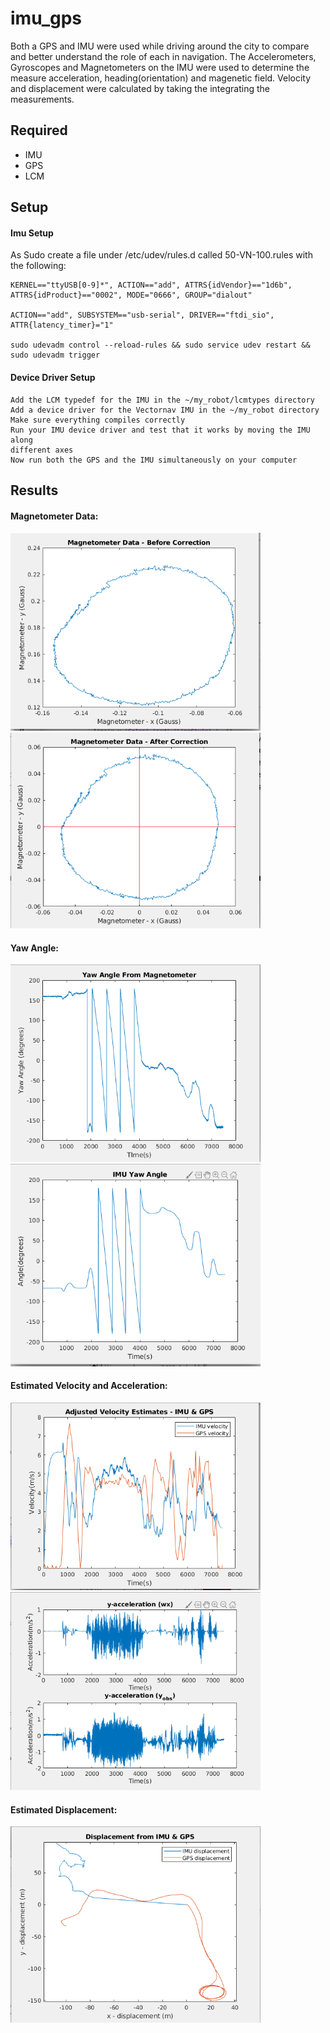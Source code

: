 # imu_gps
Both a GPS and IMU were used while driving around the city to compare and better understand the role of each in navigation. The Accelerometers, Gyroscopes and Magnetometers on the IMU were used to determine the measure acceleration, heading(orientation) and magenetic field. Velocity and displacement were calculated by taking the integrating the measurements.

## Required 
* IMU
* GPS
* LCM

## Setup

#### Imu Setup 

As Sudo create a file under /etc/udev/rules.d called 50-VN-100.rules with the following:
```
KERNEL=="ttyUSB[0-9]*", ACTION=="add", ATTRS{idVendor}=="1d6b",
ATTRS{idProduct}=="0002", MODE="0666", GROUP="dialout"

ACTION=="add", SUBSYSTEM=="usb-serial", DRIVER=="ftdi_sio",
ATTR{latency_timer}="1"

sudo udevadm control --reload-rules && sudo service udev restart &&
sudo udevadm trigger
```

#### Device Driver Setup
```
Add the LCM typedef for the IMU in the ~/my_robot/lcmtypes directory
Add a device driver for the Vectornav IMU in the ~/my_robot directory
Make sure everything compiles correctly
Run your IMU device driver and test that it works by moving the IMU along
different axes
Now run both the GPS and the IMU simultaneously on your computer
```

## Results

#### Magnetometer Data:
<img src="output/magnetometer_data_before.png" alt="final" width="400"/> <img src="output/magnetometer_data.png" alt="final" width="400"/>

#### Yaw Angle:
<img src="output/yaw_angle_magnetometer.png" alt="final" width="400"/> <img src="output/yaw_angle_imu.png" alt="final" width="400"/>

#### Estimated Velocity and Acceleration:
<img src="output/velocity_estimates.png" alt="final" width="400"/> <img src="output/acc_estimates.png" alt="final" width="400"/>


#### Estimated Displacement:
<img src="output/displacement_estimates.png" alt="final" width="400"/>
